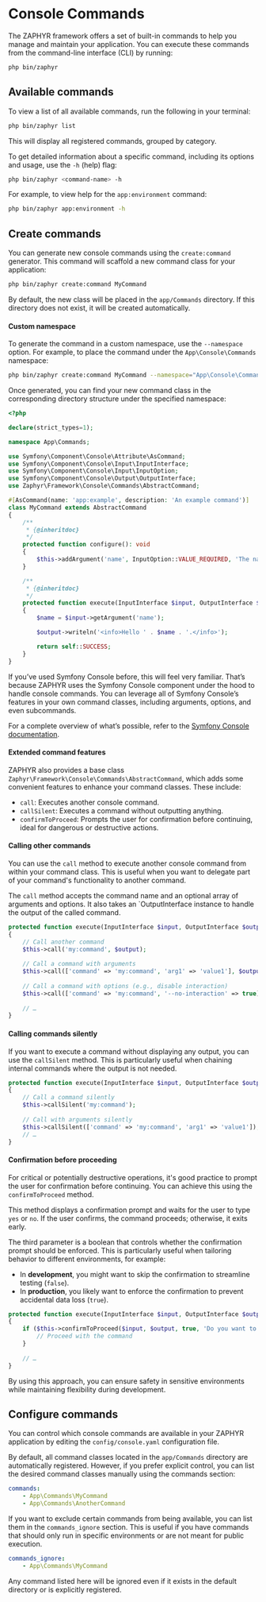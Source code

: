 # Console Commands

The ZAPHYR framework offers a set of built-in commands to help you manage and maintain your application. You can execute
these commands from the command-line interface (CLI) by running:

```bash
php bin/zaphyr
```

## Available commands

To view a list of all available commands, run the following in your terminal:

```bash
php bin/zaphyr list
```

This will display all registered commands, grouped by category.

To get detailed information about a specific command, including its options and usage, use the `-h` (help) flag:

```bash
php bin/zaphyr <command-name> -h
```

For example, to view help for the `app:environment` command:

```bash
php bin/zaphyr app:environment -h
```

## Create commands

You can generate new console commands using the `create:command` generator. This command will scaffold a new command
class
for your application:

```bash
php bin/zaphyr create:command MyCommand
```

By default, the new class will be placed in the `app/Commands` directory. If this directory does not exist, it will be
created automatically.

#### Custom namespace

To generate the command in a custom namespace, use the `--namespace` option. For example, to place the command under the
`App\Console\Commands` namespace:

```bash
php bin/zaphyr create:command MyCommand --namespace="App\Console\Commands"
```

Once generated, you can find your new command class in the corresponding directory structure under the specified
namespace:

```php
<?php

declare(strict_types=1);

namespace App\Commands;

use Symfony\Component\Console\Attribute\AsCommand;
use Symfony\Component\Console\Input\InputInterface;
use Symfony\Component\Console\Input\InputOption;
use Symfony\Component\Console\Output\OutputInterface;
use Zaphyr\Framework\Console\Commands\AbstractCommand;

#[AsCommand(name: 'app:example', description: 'An example command')]
class MyCommand extends AbstractCommand
{
    /**
     * {@inheritdoc}
     */
    protected function configure(): void
    {
        $this->addArgument('name', InputOption::VALUE_REQUIRED, 'The name');
    }

    /**
     * {@inheritdoc}
     */
    protected function execute(InputInterface $input, OutputInterface $output): int
    {
        $name = $input->getArgument('name');

        $output->writeln('<info>Hello ' . $name . '.</info>');

        return self::SUCCESS;
    }
}
```

If you’ve used Symfony Console before, this will feel very familiar. That’s because ZAPHYR uses the Symfony Console
component under the hood to handle console commands. You can leverage all of Symfony Console’s features in your own
command classes, including arguments, options, and even subcommands.

For a complete overview of what’s possible, refer to the
[Symfony Console documentation](https://symfony.com/doc/current/console.html#creating-a-command).

#### Extended command features

ZAPHYR also provides a base class `Zaphyr\Framework\Console\Commands\AbstractCommand`, which adds some convenient
features to enhance your command classes. These include:

- `call`: Executes another console command.
- `callSilent`: Executes a command without outputting anything.
- `confirmToProceed`: Prompts the user for confirmation before continuing, ideal for dangerous or destructive actions.

#### Calling other commands

You can use the `call` method to execute another console command from within your command class. This is useful when you
want to delegate part of your command's functionality to another command.

The `call` method accepts the command name and an optional array of arguments and options. It also takes an
`OutputInterface instance to handle the output of the called command.

```php
protected function execute(InputInterface $input, OutputInterface $output): int
{
    // Call another command
    $this->call('my:command', $output);
    
    // Call a command with arguments
    $this->call(['command' => 'my:command', 'arg1' => 'value1'], $output);
    
    // Call a command with options (e.g., disable interaction)
    $this->call(['command' => 'my:command', '--no-interaction' => true], $output);
    
    // …
}
```

#### Calling commands silently

If you want to execute a command without displaying any output, you can use the `callSilent` method. This is
particularly useful when chaining internal commands where the output is not needed.

```php
protected function execute(InputInterface $input, OutputInterface $output): int
{
    // Call a command silently
    $this->callSilent('my:command');
 
    // Call with arguments silently
    $this->callSilent(['command' => 'my:command', 'arg1' => 'value1']);
    // …
}
```

#### Confirmation before proceeding

For critical or potentially destructive operations, it's good practice to prompt the user for confirmation before
continuing. You can achieve this using the `confirmToProceed` method.

This method displays a confirmation prompt and waits for the user to type `yes` or `no`. If the user confirms, the
command
proceeds; otherwise, it exits early.

The third parameter is a boolean that controls whether the confirmation prompt should be enforced. This is particularly
useful when tailoring behavior to different environments, for example:

- In **development**, you might want to skip the confirmation to streamline testing (`false`).
- In **production**, you likely want to enforce the confirmation to prevent accidental data loss (`true`).

```php
protected function execute(InputInterface $input, OutputInterface $output): int
{
    if ($this->confirmToProceed($input, $output, true, 'Do you want to continue?')) {
        // Proceed with the command
    }
    
    // …
}
```

By using this approach, you can ensure safety in sensitive environments while maintaining flexibility during
development.

## Configure commands

You can control which console commands are available in your ZAPHYR application by editing the `config/console.yaml`
configuration file.

By default, all command classes located in the `app/Commands` directory are automatically registered. However, if you
prefer explicit control, you can list the desired command classes manually using the commands section:

```yaml
commands:
    - App\Commands\MyCommand
    - App\Commands\AnotherCommand
```

If you want to exclude certain commands from being available, you can list them in the `commands_ignore` section. This
is useful if you have commands that should only run in specific environments or are not meant for public execution.

```yaml
commands_ignore:
    - App\Commands\MyCommand
```

Any command listed here will be ignored even if it exists in the default directory or is explicitly registered.
